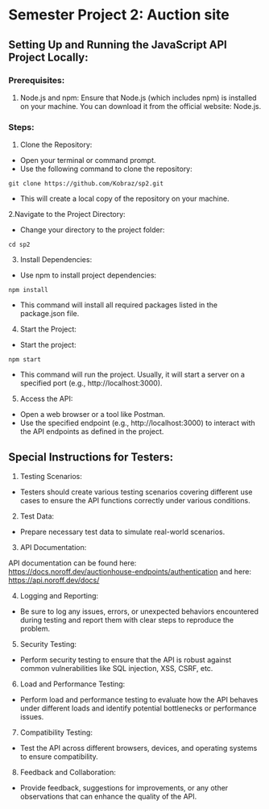 # Semester Project 2: Auction site

## Setting Up and Running the JavaScript API Project Locally:

### Prerequisites:
1. Node.js and npm: Ensure that Node.js (which includes npm) is installed on your machine. You can download it from the official website: Node.js.

### Steps:
1. Clone the Repository:

- Open your terminal or command prompt.
- Use the following command to clone the repository:
```
git clone https://github.com/Kobraz/sp2.git
```
- This will create a local copy of the repository on your machine.

2.Navigate to the Project Directory:

- Change your directory to the project folder:
```
cd sp2
```

3. Install Dependencies:

- Use npm to install project dependencies:
```
npm install
```
- This command will install all required packages listed in the package.json file.

4. Start the Project:

- Start the project:
```
npm start
```
- This command will run the project. Usually, it will start a server on a specified port (e.g., http://localhost:3000).

5. Access the API:

- Open a web browser or a tool like Postman.
- Use the specified endpoint (e.g., http://localhost:3000) to interact with the API endpoints as defined in the project.

## Special Instructions for Testers:

1. Testing Scenarios:

- Testers should create various testing scenarios covering different use cases to ensure the API functions correctly under various conditions.

2. Test Data:

- Prepare necessary test data to simulate real-world scenarios.

3. API Documentation:

API documentation can be found here: https://docs.noroff.dev/auctionhouse-endpoints/authentication and here: https://api.noroff.dev/docs/

4. Logging and Reporting:

- Be sure to log any issues, errors, or unexpected behaviors encountered during testing and report them with clear steps to reproduce the problem.

5. Security Testing:

- Perform security testing to ensure that the API is robust against common vulnerabilities like SQL injection, XSS, CSRF, etc.

6. Load and Performance Testing:

- Perform load and performance testing to evaluate how the API behaves under different loads and identify potential bottlenecks or performance issues.

7. Compatibility Testing:

- Test the API across different browsers, devices, and operating systems to ensure compatibility.

8. Feedback and Collaboration:

- Provide feedback, suggestions for improvements, or any other observations that can enhance the quality of the API.



